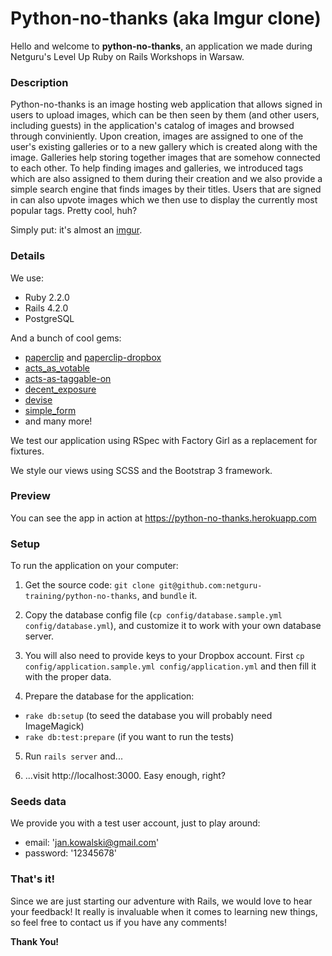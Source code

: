 # Python-no-thanks (aka Imgur clone)

Hello and welcome to **python-no-thanks**, an application we made during Netguru's Level Up Ruby on Rails Workshops in Warsaw.

### Description
Python-no-thanks is an image hosting web application that allows signed in users to upload images, which can be then seen by them (and other users, including guests) in the application's catalog of images and browsed through conviniently. Upon creation, images are assigned to one of the user's existing galleries or to a new gallery which is created along with the image. Galleries help storing together images that are somehow connected to each other. To help finding images and galleries, we introduced tags which are also assigned to them during their creation and we also provide a simple search engine that finds images by their titles. Users that are signed in can also upvote images which we then use to display the currently most popular tags. Pretty cool, huh?

Simply put: it's almost an [imgur](http://imgur.com/).

### Details
We use:
  - Ruby 2.2.0
  - Rails 4.2.0
  - PostgreSQL

And a bunch of cool gems:
  - [paperclip](https://github.com/thoughtbot/paperclip) and [paperclip-dropbox](https://github.com/janko-m/paperclip-dropbox)
  - [acts_as_votable](https://github.com/ryanto/acts_as_votable)
  - [acts-as-taggable-on](https://github.com/mbleigh/acts-as-taggable-on)
  - [decent_exposure](https://github.com/hashrocket/decent_exposure)
  - [devise](https://github.com/plataformatec/devise)
  - [simple_form](https://github.com/plataformatec/simple_form)
  - and many more!

We test our application using RSpec with Factory Girl as a replacement for fixtures.

We style our views using SCSS and the Bootstrap 3 framework.

### Preview
You can see the app in action at https://python-no-thanks.herokuapp.com

### Setup
To run the application on your computer:

1. Get the source code: `git clone git@github.com:netguru-training/python-no-thanks`, and `bundle` it.

2. Copy the database config file (`cp config/database.sample.yml config/database.yml`), and customize it to work with your own database server.

3. You will also need to provide keys to your Dropbox account. First `cp config/application.sample.yml config/application.yml` and then fill it with the proper data.

4. Prepare the database for the application:
  - `rake db:setup` (to seed the database you will probably need ImageMagick)
  - `rake db:test:prepare` (if you want to run the tests)

5. Run `rails server` and...

6. ...visit http://localhost:3000. Easy enough, right?

### Seeds data
We provide you with a test user account, just to play around:
  - email: 'jan.kowalski@gmail.com'
  - password: '12345678'

### That's it!
Since we are just starting our adventure with Rails, we would love to hear your feedback! It really is invaluable when it comes to learning new things, so feel free to contact us if you have any comments!

**Thank You!**
